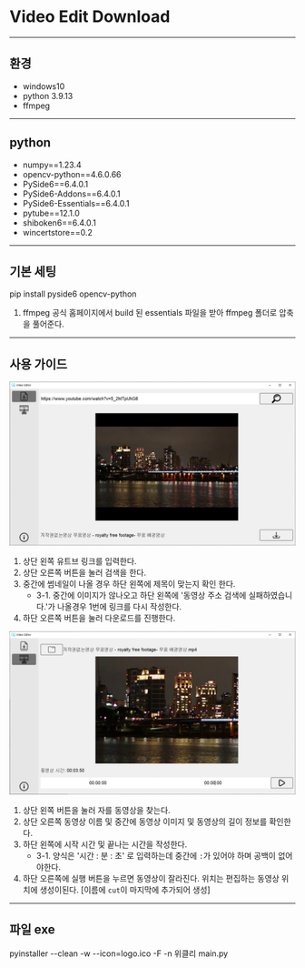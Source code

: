 # Video Edit Download

***
## 환경
- windows10
- python 3.9.13
- ffmpeg

***
## python
- numpy==1.23.4
- opencv-python==4.6.0.66
- PySide6==6.4.0.1
- PySide6-Addons==6.4.0.1
- PySide6-Essentials==6.4.0.1
- pytube==12.1.0
- shiboken6==6.4.0.1
- wincertstore==0.2

***
## 기본 세팅
pip install pyside6 opencv-python

1. ffmpeg 공식 홈페이지에서 build 된 essentials 파일을 받아 ffmpeg 폴더로 압축을 풀어준다.

***
## 사용 가이드
![download](./image/guide_download.png)
1. 상단 왼쪽 유트브 링크를 입력한다.
2. 상단 오른쪽 버튼을 눌러 검색을 한다.
3. 중간에 썸네일이 나올 경우 하단 왼쪽에 제목이 맞는지 확인 한다.
    - 3-1. 중간에 이미지가 않나오고 하단 왼쪽에 '동영상 주소 검색에 실패하였습니다.'가 나올경우 1번에 링크를 다시 작성한다.
4. 하단 오른쪽 버튼을 눌러 다운로드를 진행한다.

![cut](./image/guide_cut.png)
1. 상단 왼쪽 버튼을 눌러 자를 동영상을 찾는다.
2. 상단 오른쪽 동영상 이름 및 중간에 동영상 이미지 및 동영상의 길이 정보를 확인한다.
3. 하단 왼쪽에 시작 시간 및 끝나는 시간을 작성한다.
   - 3-1. 양식은 '시간 : 분 : 초' 로 입력하는데 중간에 `:`가 있어야 하며 공백이 없어야한다.
4. 하단 오른쪽에 실행 버튼을 누르면 동영상이 잘라진다. 위치는 편집하는 동영상 위치에 생성이된다. [이름에 `cut`이 마지막에 추가되어 생성]

***
## 파일 exe
pyinstaller --clean -w --icon=logo.ico -F -n 위클리 main.py